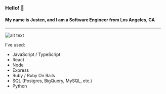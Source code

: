 ### Hello! 👋

#### My name is Justen, and I am a Software Engineer from Los Angeles, CA
---

![alt text](https://media4.giphy.com/media/zOvBKUUEERdNm/giphy.gif?cid=ecf05e472d3f3ab651b61dec4948a2aece093e7f6d993c6a&rid=giphy.gif "alt text")

I've used:
- JavaScript / TypeScript
- React
- Node
- Express
- Ruby / Ruby On Rails
- SQL (Postgres, BigQuery, MySQL, etc.)
- Python
